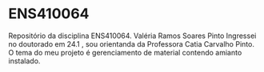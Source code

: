 # ENS410064
Repositório da disciplina ENS410064.
Valéria Ramos Soares Pinto
Ingressei no doutorado em 24.1 , sou orientanda da Professora Catia Carvalho Pinto.
O tema do meu projeto é gerenciamento de material contendo amianto instalado.
